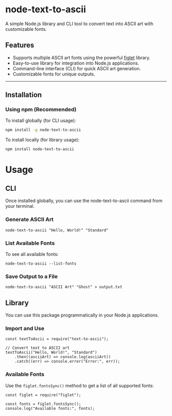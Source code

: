 # node-text-to-ascii

A simple Node.js library and CLI tool to convert text into ASCII art with customizable fonts.

## Features
- Supports multiple ASCII art fonts using the powerful [figlet](https://www.npmjs.com/package/figlet) library.
- Easy-to-use library for integration into Node.js applications.
- Command-line interface (CLI) for quick ASCII art generation.
- Customizable fonts for unique outputs.

---

## Installation

### Using npm (Recommended)
To install globally (for CLI usage):
```bash
npm install -g node-text-to-ascii
```
To install locally (for library usage):
```
npm install node-text-to-ascii
```

# Usage

## CLI
Once installed globally, you can use the node-text-to-ascii command from your terminal.

### Generate ASCII Art
```
node-text-to-ascii "Hello, World!" "Standard"
```

### List Available Fonts
To see all available fonts:
```
node-text-to-ascii --list-fonts
```

### Save Output to a File
```
node-text-to-ascii "ASCII Art" "Ghost" > output.txt
```

## Library
You can use this package programmatically in your Node.js applications.

### Import and Use
```
const textToAscii = require("text-to-ascii");

// Convert text to ASCII art
textToAscii("Hello, World!", "Standard")
    .then((asciiArt) => console.log(asciiArt))
    .catch((err) => console.error("Error:", err));

```
### Available Fonts
Use the `figlet.fontsSync()` method to get a list of all supported fonts:

```
const figlet = require("figlet");

const fonts = figlet.fontsSync();
console.log("Available fonts:", fonts);

```